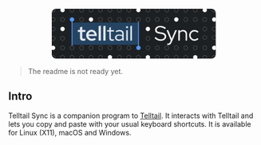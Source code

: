 <p align="center">
  <img src="./logo.svg" height="100px" />
</p>

> The readme is not ready yet.

## Intro

Telltail Sync is a companion program to [Telltail](https://github.com/ajitid/telltail). It interacts with Telltail and lets you copy and paste with your usual keyboard shortcuts. It is available for Linux (X11), macOS and Windows.
